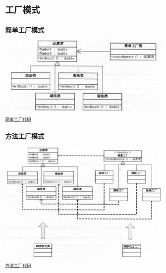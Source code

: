# 工厂模式

## 简单工厂模式

![简单工厂](img/简单工厂.png)

[简单工厂代码](src/singlefactory)

## 方法工厂模式

![方法工厂](img/方法工厂模式.png)

[方法工厂代码](src/methodfactory)